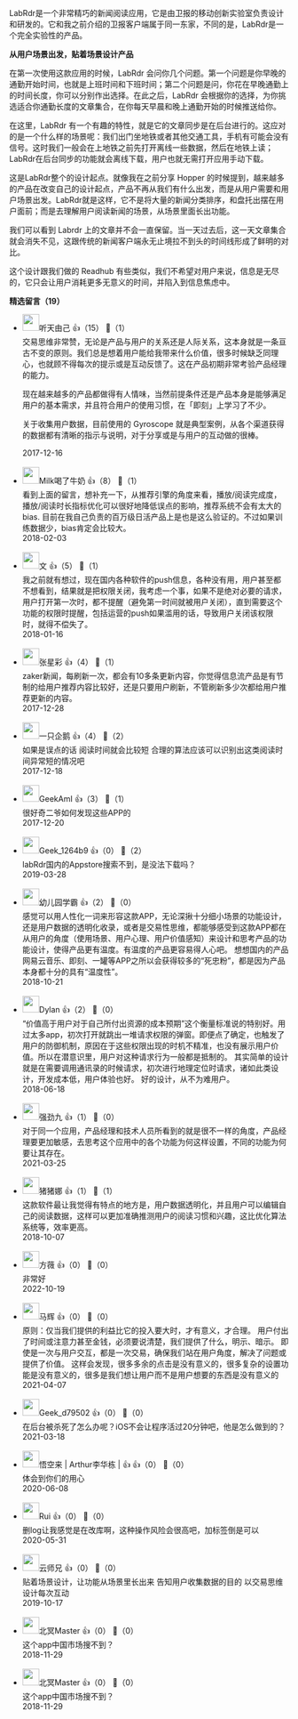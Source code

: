 LabRdr是一个非常精巧的新闻阅读应用，它是由卫报的移动创新实验室负责设计和研发的。它和我之前介绍的卫报客户端属于同一东家，不同的是，LabRdr是一个完全实验性的产品。

**从用户场景出发，贴着场景设计产品**

在第一次使用这款应用的时候，LabRdr 会问你几个问题。第一个问题是你早晚的通勤开始时间，也就是上班时间和下班时间；第二个问题是问，你花在早晚通勤上的时间长度，你可以分别作出选择。在此之后，LabRdr 会根据你的选择，为你挑选适合你通勤长度的文章集合，在你每天早晨和晚上通勤开始的时候推送给你。

在这里，LabRdr 有一个有趣的特性，就是它的文章同步是在后台进行的。这应对的是一个什么样的场景呢：我们出门坐地铁或者其他交通工具，手机有可能会没有信号。这时我们一般会在上地铁之前先打开离线一些数据，然后在地铁上读；LabRdr在后台同步的功能就会离线下载，用户也就无需打开应用手动下载。

这是LabRdr整个的设计起点。就像我在之前分享 Hopper 的时候提到，越来越多的产品在改变自己的设计起点，产品不再从我们有什么出发，而是从用户需要和用户场景出发。LabRdr就是这样，它不是将大量的新闻分类排序，和盘托出摆在用户面前；而是去理解用户阅读新闻的场景，从场景里面长出功能。

我们可以看到 Labrdr 上的文章并不会一直保留。当一天过去后，这一天文章集合就会消失不见，这跟传统的新闻客户端永无止境拉不到头的时间线形成了鲜明的对比。

这个设计跟我们做的 Readhub 有些类似，我们不希望对用户来说，信息是无尽的，它只会让用户消耗更多无意义的时间，并陷入到信息焦虑中。
<div><strong>精选留言（19）</strong></div><ul>
<li><img src="https://static001.geekbang.org/account/avatar/00/0f/8e/8b/38b93ca0.jpg" width="30px"><span>听天由己</span> 👍（15） 💬（1）<div>交易思维非常赞，无论是产品与用户的关系还是人际关系，这本身就是一条亘古不变的原则。我们总是想着用户能给我带来什么价值，很多时候缺乏同理心，也就顾不得每次的提示或是互动反馈了。这在产品初期非常考验产品经理的能力。

现在越来越多的产品都做得有人情味，当然前提条件还是产品本身是能够满足用户的基本需求，并且符合用户的使用习惯，在「即刻」上学习了不少。

关于收集用户数据，目前使用的 Gyroscope 就是典型案例，从各个渠道获得的数据都有清晰的指示与说明，对于分享或是与用户的互动做的很棒。</div>2017-12-16</li><br/><li><img src="https://static001.geekbang.org/account/avatar/00/0f/94/8f/68bde1af.jpg" width="30px"><span>Milk喝了牛奶</span> 👍（8） 💬（1）<div>看到上面的留言，想补充一下，从推荐引擎的角度来看，播放&#47;阅读完成度，播放&#47;阅读时长指标优化可以很好地降低误点的影响，推荐系统不会有太大的bias. 目前在我自己负责的百万级日活产品上是也是这么验证的。不过如果训练数据少，bias肯定会比较大。</div>2018-02-03</li><br/><li><img src="https://static001.geekbang.org/account/avatar/00/0f/91/1a/c7c62da3.jpg" width="30px"><span>文</span> 👍（5） 💬（1）<div>我之前就有想过，现在国内各种软件的push信息，各种没有用，用户甚至都不想看到，结果就是把权限关闭，我考虑一个事，如果不是绝对必要的请求，用户打开第一次时，都不提醒（避免第一时间就被用户关闭），直到需要这个功能的权限时提醒，包括运营的push如果滥用的话，导致用户关闭该权限时，就得不偿失了。</div>2018-01-16</li><br/><li><img src="https://static001.geekbang.org/account/avatar/00/0f/95/13/e82a6582.jpg" width="30px"><span>张星彩</span> 👍（4） 💬（1）<div>zaker新闻，每刷新一次，都会有10多条更新内容，你觉得信息流产品是有节制的给用户推荐内容比较好，还是只要用户刷新，不管刷新多少次都给用户推荐更新的内容。</div>2017-12-28</li><br/><li><img src="https://static001.geekbang.org/account/avatar/00/0f/94/04/c3bd4db4.jpg" width="30px"><span>一只企鹅</span> 👍（4） 💬（2）<div>如果是误点的话   阅读时间就会比较短  合理的算法应该可以识别出这类阅读时间异常短的情况吧</div>2017-12-18</li><br/><li><img src="https://static001.geekbang.org/account/avatar/00/0f/55/e6/87197b10.jpg" width="30px"><span>GeekAmI</span> 👍（3） 💬（1）<div>很好奇二爷如何发现这些APP的</div>2017-12-20</li><br/><li><img src="" width="30px"><span>Geek_1264b9</span> 👍（0） 💬（2）<div>labRdr国内的Appstore搜索不到，是没法下载吗？</div>2019-03-28</li><br/><li><img src="https://static001.geekbang.org/account/avatar/00/13/36/11/4261c1e6.jpg" width="30px"><span>幼儿园学霸</span> 👍（2） 💬（0）<div>感觉可以用人性化一词来形容这款APP，无论深揪十分细小场景的功能设计，还是用户数据的透明化收录，或者是交易性思维，都能够感受到这款APP都在从用户的角度（使用场景、用户心理、用户价值感知）来设计和思考产品的功能设计，使得产品更有温度。有温度的产品更容易得人心吧。
想想国内的产品网易云音乐、即刻、一罐等APP之所以会获得较多的“死忠粉”，都是因为产品本身都十分的具有“温度性”。</div>2018-10-21</li><br/><li><img src="https://static001.geekbang.org/account/avatar/00/10/94/ee/8451dfc4.jpg" width="30px"><span>Dylan</span> 👍（2） 💬（0）<div>“价值高于用户对于自己所付出资源的成本预期”这个衡量标准说的特别好。用过太多app，初次打开就跳出一堆请求权限的弹窗。即便点了确定，也触发了用户的防御机制，原因在于这些权限出现的时机不精准，也没有展示用户价值。所以在潜意识里，用户对这种请求行为一般都是抵制的。
其实简单的设计就是在需要调用通讯录的时候请求，初次进行地理定位时请求，诸如此类设计，开发成本低，用户体验也好。
好的设计，从不为难用户。</div>2018-06-18</li><br/><li><img src="https://static001.geekbang.org/account/avatar/00/12/d9/ac/26ada7b8.jpg" width="30px"><span>强劲九</span> 👍（1） 💬（0）<div>对于同一个应用，产品经理和技术人员所看到的就是很不一样的角度，产品经理要更加敏感，去思考这个应用中的各个功能为何这样设置，不同的功能为何要让其存在。</div>2021-03-25</li><br/><li><img src="https://static001.geekbang.org/account/avatar/00/12/f9/d7/1616ece6.jpg" width="30px"><span>猪猪娜</span> 👍（1） 💬（1）<div>这款软件最让我觉得有特点的地方是，用户数据透明化，并且用户可以编辑自己的阅读数据，这样可以更加准确推测用户的阅读习惯和兴趣，这比优化算法系统等，效率更高。</div>2018-10-07</li><br/><li><img src="" width="30px"><span>方薇</span> 👍（0） 💬（0）<div>非常好</div>2022-10-19</li><br/><li><img src="https://static001.geekbang.org/account/avatar/00/0f/e2/4c/2c2704b0.jpg" width="30px"><span>马辉</span> 👍（0） 💬（0）<div>原则：仅当我们提供的利益比它的投入要大时，才有意义，才合理。
用户付出了时间或注意力甚至金钱，必须要说清楚，我们提供了什么，明示、暗示。
即使是一次与用户交互，都是一次交易，确保我们站在用户角度，解决了问题或提供了价值。
这样会发现，很多多余的点击是没有意义的，很多复杂的设置功能是没有意义的，很多是我们想让用户而不是用户想要的东西是没有意义的</div>2021-04-07</li><br/><li><img src="https://thirdwx.qlogo.cn/mmopen/vi_32/Q3auHgzwzM5KDGy7tfCLQ22iamneeYsnIy3KO8lJq9CusURib9rHIeeuN9M4gXGsOyggdogLkNZufH1ytyYpQYfw/132" width="30px"><span>Geek_d79502</span> 👍（0） 💬（0）<div>在后台被杀死了怎么办呢？iOS不会让程序活过20分钟吧，他是怎么做到的？</div>2021-03-18</li><br/><li><img src="https://static001.geekbang.org/account/avatar/00/0f/90/41/9113d93f.jpg" width="30px"><span>悟空来 |  Arthur李华栋  |  👍</span> 👍（0） 💬（0）<div>体会到你们的用心</div>2020-06-08</li><br/><li><img src="https://static001.geekbang.org/account/avatar/00/1c/fa/da/423873f6.jpg" width="30px"><span>Rui</span> 👍（0） 💬（0）<div>删log让我感觉是在改库啊，这种操作风险会很高吧，加标签倒是可以</div>2020-05-31</li><br/><li><img src="https://static001.geekbang.org/account/avatar/00/12/66/11/f7408e3e.jpg" width="30px"><span>云师兄</span> 👍（0） 💬（0）<div>贴着场景设计，让功能从场景里长出来
告知用户收集数据的目的
以交易思维设计每次互动</div>2019-10-17</li><br/><li><img src="https://static001.geekbang.org/account/avatar/00/0f/79/7e/c38ac02f.jpg" width="30px"><span>北冥Master</span> 👍（0） 💬（0）<div>这个app中国市场搜不到？</div>2018-11-29</li><br/><li><img src="https://static001.geekbang.org/account/avatar/00/0f/79/7e/c38ac02f.jpg" width="30px"><span>北冥Master</span> 👍（0） 💬（0）<div>这个app中国市场搜不到？</div>2018-11-29</li><br/>
</ul>